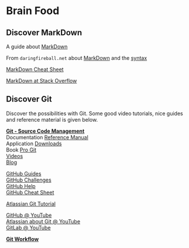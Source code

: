 # Brain Food


## Discover MarkDown

A guide about [MarkDown](https://guides.github.com/features/mastering-markdown/)

From `daringfireball.net` about [MarkDown](https://daringfireball.net/projects/markdown/) and the [syntax](https://daringfireball.net/projects/markdown/syntax)

[MarkDown Cheat Sheet](https://github.com/adam-p/markdown-here/wiki/Markdown-Cheatsheet)

[MarkDown at Stack Overflow](http://stackoverflow.com/editing-help)


## Discover Git

Discover the possibilities with Git. Some good video tutorials, nice guides and reference material is given below.

__[Git - Source Code Management](https://git-scm.com/)__  
Documentation [Reference Manual](https://git-scm.com/doc)  
Application [Downloads](https://git-scm.com/downloads)  
Book [Pro Git](https://git-scm.com/book/en/v2)  
[Videos](https://git-scm.com/videos)  
[Blog](https://git-scm.com/blog)  

[GitHub Guides](https://guides.github.com/)  
[GitHub Challenges](https://try.github.io/levels/1/challenges/1)  
[GitHub Help](https://help.github.com/)  
[GitHub Cheat Sheet](https://training.github.com/kit/downloads/github-git-cheat-sheet.pdf)

[Atlassian Git Tutorial](https://www.atlassian.com/git/tutorials/)  
 
[GitHub @ YouTube](https://www.youtube.com/user/GitHubGuides/playlists)  
[Atlassian about Git @ YouTube](https://www.youtube.com/user/GoAtlassian/search?query=git)  
[GitLab @ YouTube](https://www.youtube.com/channel/UCnMGQ8QHMAnVIsI3xJrihhg/videos)  

__[Git Workflow](https://about.gitlab.com/2014/09/29/gitlab-flow/)__    
